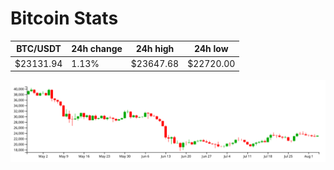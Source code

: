 # Bitcoin Stats

BTC/USDT|24h change|24h high|24h low|
|---|---|---|---|
|$23131.94|1.13%|$23647.68|$22720.00|

<img src="./chart.svg">
